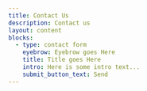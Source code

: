 ```yaml
---
title: Contact Us
description: Contact us
layout: content
blocks:
  - type: contact form
    eyebrow: Eyebrow goes Here
    title: Title goes Here
    intro: Here is some intro text...
    submit_button_text: Send
---
```

